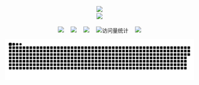 <div align="center">
<div>
    <a href="https://blog.sunguoqi.com/">
      <img src="https://readme-typing-svg.demolab.com?font=Fira+Code&pause=1000&width=435&lines=console.log(%22Hello%2C%20World%22);万千孤星隐于寒。&center=true&size=27" />
    </a>
  </div>
    <picture>
    <source media="(prefers-color-scheme: dark)" srcset="https://cdn.jsdelivr.net/gh/sun0225SUN/sun0225SUN/assets/images/coding.gif" />
    <source media="(prefers-color-scheme: light)" srcset="https://cdn.jsdelivr.net/gh/sun0225SUN/sun0225SUN/assets/images/developer.svg" height="225px" />
    <img src="https://cdn.jsdelivr.net/gh/sun0225SUN/sun0225SUN/assets/images/coding.gif" />
  </picture>

  <!-- for beauty 留个空行好看点 -->
  <div>&nbsp;</div>
  <div>
    <a href="https://foreverhyx.top/"><img src="https://img.shields.io/badge/Website-博客-8c36db" /></a>&emsp;
    <a href="https://foreverhyx.top"><img src="https://img.shields.io/badge/WeChat-微信-07c160" /></a>&emsp;
    <a href="https://space.bilibili.com/84118657?spm_id_from=333.1007.0.0"><img src="https://img.shields.io/badge/Bilibili-B站-ff69b4" /></a>&emsp;
    <!-- visitor -->
    <img src="https://komarev.com/ghpvc/?username=ForeverHYX&label=Views&color=orange&style=flat" alt="访问量统计" />&emsp;
    <!-- wakatime -->    
    <a href="https://wakatime.com/@ForeverHYX"><img src="https://wakatime.com/badge/user/42d0678c-368b-448b-9a77-5d21c5b55352.svg" /></a>

  </div>

![暗色](https://raw.githubusercontent.com/ForeverHYX/ForeverHYX/output/github-contribution-grid-snake-dark.svg)

  
</div>





<!--
**ForeverHYX/ForeverHYX** is a ✨ _special_ ✨ repository because its `README.md` (this file) appears on your GitHub profile.

Here are some ideas to get you started:

- 🔭 I’m currently working on ...
- 🌱 I’m currently learning ...
- 👯 I’m looking to collaborate on ...
- 🤔 I’m looking for help with ...
- 💬 Ask me about ...
- 📫 How to reach me: ...
- 😄 Pronouns: ...
- ⚡ Fun fact: ...
-->
